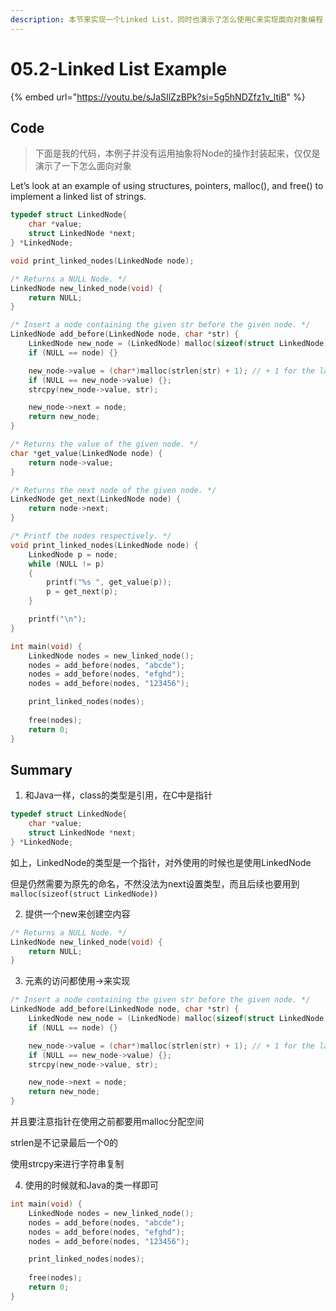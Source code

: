 ```yaml
---
description: 本节来实现一个Linked List，同时也演示了怎么使用C来实现面向对象编程
---
```


# 05.2-Linked List Example

{% embed url="https://youtu.be/sJaSIlZzBPk?si=5g5hNDZfz1v_ltiB" %}

## Code

> 下面是我的代码，本例子并没有运用抽象将Node的操作封装起来，仅仅是演示了一下怎么面向对象

Let’s look at an example of using structures, pointers, malloc(), and free() to implement a linked list of strings.

```c
typedef struct LinkedNode{
    char *value;
    struct LinkedNode *next;
} *LinkedNode;

void print_linked_nodes(LinkedNode node);

/* Returns a NULL Node. */
LinkedNode new_linked_node(void) {
    return NULL;
}

/* Insert a node containing the given str before the given node. */
LinkedNode add_before(LinkedNode node, char *str) {
    LinkedNode new_node = (LinkedNode) malloc(sizeof(struct LinkedNode));
    if (NULL == node) {}

    new_node->value = (char*)malloc(strlen(str) + 1); // + 1 for the last 0;
    if (NULL == new_node->value) {};
    strcpy(new_node->value, str);

    new_node->next = node;
    return new_node;
}

/* Returns the value of the given node. */
char *get_value(LinkedNode node) {
    return node->value;
}

/* Returns the next node of the given node. */
LinkedNode get_next(LinkedNode node) {
    return node->next;
}

/* Printf the nodes respectively. */
void print_linked_nodes(LinkedNode node) {
    LinkedNode p = node;
    while (NULL != p)
    {
        printf("%s ", get_value(p));
        p = get_next(p);
    }

    printf("\n");
}

int main(void) {
    LinkedNode nodes = new_linked_node();
    nodes = add_before(nodes, "abcde");
    nodes = add_before(nodes, "efghd");
    nodes = add_before(nodes, "123456");

    print_linked_nodes(nodes);
    
    free(nodes);
    return 0;
}
```

## Summary

1. 和Java一样，class的类型是引用，在C中是指针

```c
typedef struct LinkedNode{
    char *value;
    struct LinkedNode *next;
} *LinkedNode;
```

如上，LinkedNode的类型是一个指针，对外使用的时候也是使用LinkedNode

但是仍然需要为原先的命名，不然没法为next设置类型，而且后续也要用到`malloc(sizeof(struct LinkedNode))`

2. 提供一个new来创建空内容

```c
/* Returns a NULL Node. */
LinkedNode new_linked_node(void) {
    return NULL;
}
```

3. 元素的访问都使用->来实现

```c
/* Insert a node containing the given str before the given node. */
LinkedNode add_before(LinkedNode node, char *str) {
    LinkedNode new_node = (LinkedNode) malloc(sizeof(struct LinkedNode));
    if (NULL == node) {}

    new_node->value = (char*)malloc(strlen(str) + 1); // + 1 for the last 0;
    if (NULL == new_node->value) {};
    strcpy(new_node->value, str);

    new_node->next = node;
    return new_node;
}
```

并且要注意指针在使用之前都要用malloc分配空间

strlen是不记录最后一个0的

使用strcpy来进行字符串复制

4. 使用的时候就和Java的类一样即可

```c
int main(void) {
    LinkedNode nodes = new_linked_node();
    nodes = add_before(nodes, "abcde");
    nodes = add_before(nodes, "efghd");
    nodes = add_before(nodes, "123456");

    print_linked_nodes(nodes);
    
    free(nodes);
    return 0;
}
```

